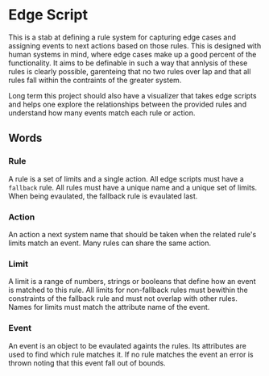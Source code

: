 # Edge Script

This is a stab at defining a rule system for capturing edge cases and assigning events to next actions based on those rules. This is designed with human systems in mind, where edge cases make up a good percent of the functionality. It aims to be definable in such a way that annlysis of these rules is clearly possible, garenteing that no two rules over lap and that all rules fall within the contraints of the greater system.

Long term this project should also have a visualizer that takes edge scripts and helps one explore the relationships between the provided rules and understand how many events match each rule or action.


## Words

### Rule

A rule is a set of limits and a single action. All edge scripts must have a `fallback` rule. All rules must have a unique name and a unique set of limits. When being evaulated, the fallback rule is evaulated last.

### Action

An action a next system name that should be taken when the related rule's limits match an event. Many rules can share the same action.

### Limit

A limit is a range of numbers, strings or booleans that define how an event is matched to this rule. All limits for non-fallback rules must bewithin the constraints of the fallback rule and must not overlap with other rules. Names for limits must match the attribute name of the event.

### Event

An event is an object to be evaulated againts the rules. Its attributes are used to find which rule matches it. If no rule matches the event an error is thrown noting that this event fall out of bounds.
